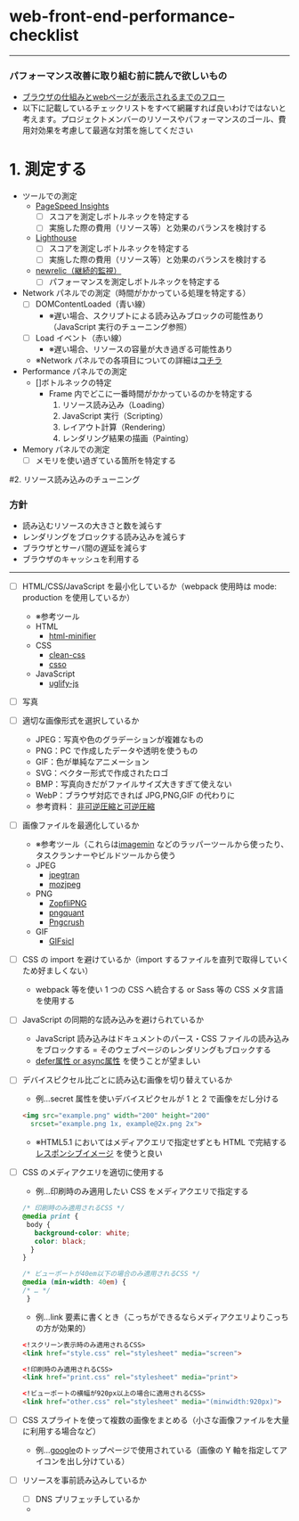 # web-front-end-performance-checklist

---

### パフォーマンス改善に取り組む前に読んで欲しいもの
- [ブラウザの仕組みとwebページが表示されるまでのフロー](https://fuzzy-hunter-3bf.notion.site/Web-c945271a34b54e4c8a6b5c3b0d7ffd30)
- 以下に記載しているチェックリストをすべて網羅すれば良いわけではないと考えます。プロジェクトメンバーのリソースやパフォーマンスのゴール、費用対効果を考慮して最適な対策を施してください

# 1. 測定する
- ツールでの測定
  - [PageSpeed Insights](https://pagespeed.web.dev/?utm_source=psi&utm_medium=redirect&hl=ja)
    - [ ] スコアを測定しボトルネックを特定する
    - [ ] 実施した際の費用（リソース等）と効果のバランスを検討する
  - [Lighthouse](https://chrome.google.com/webstore/detail/lighthouse/blipmdconlkpinefehnmjammfjpmpbjk?hl=ja)
    - [ ] スコアを測定しボトルネックを特定する
    - [ ] 実施した際の費用（リソース等）と効果のバランスを検討する
  - [newrelic（継続的監視）](https://newrelic.com/lp/browser-monitoring)
    - [ ] パフォーマンスを測定しボトルネックを特定する
- Network パネルでの測定（時間がかかっている処理を特定する）
  - [ ] DOMContentLoaded（青い線）
    - ※遅い場合、スクリプトによる読み込みブロックの可能性あり（JavaScript 実行のチューニング参照）
  - [ ] Load イベント（赤い線）
    - ※遅い場合、リソースの容量が大き過ぎる可能性あり
  - ※Network パネルでの各項目についての詳細は[コチラ](https://fuzzy-hunter-3bf.notion.site/Web-c945271a34b54e4c8a6b5c3b0d7ffd30#1a8908946aca4f03a54f1fdc8da5b0fb)
- Performance パネルでの測定
  - []ボトルネックの特定
    - Frame 内でどこに一番時間がかかっているのかを特定する
      1. リソース読み込み（Loading）
      2. JavaScript 実行（Scripting）
      3. レイアウト計算（Rendering）
      4. レンダリング結果の描画（Painting）
- Memory パネルでの測定
  - [ ] メモリを使い過ぎている箇所を特定する

#2. リソース読み込みのチューニング
### 方針
- 読み込むリソースの大きさと数を減らす
- レンダリングをブロックする読み込みを減らす
- ブラウザとサーバ間の遅延を減らす
- ブラウザのキャッシュを利用する
---

- [ ] HTML/CSS/JavaScript を最小化しているか（webpack 使用時は mode: production を使用しているか）
  - ※参考ツール
  - HTML
    - [html-minifier](https://www.npmjs.com/package/html-minifier)
  - CSS
    - [clean-css](https://www.npmjs.com/package/clean-css)
    - [csso](https://www.npmjs.com/package/csso)
  - JavaScript
    - [uglify-js](https://www.npmjs.com/package/uglify-js)
- [ ] 写真
- [ ] 適切な画像形式を選択しているか
  - JPEG：写真や色のグラデーションが複雑なもの
  - PNG：PC で作成したデータや透明を使うもの
  - GIF：色が単純なアニメーション
  - SVG：ベクター形式で作成されたロゴ
  - BMP：写真向きだがファイルサイズ大きすぎて使えない
  - WebP：ブラウザ対応できれば JPG,PNG,GIF の代わりに
  - 参考資料： [非可逆圧縮と可逆圧縮](https://fuzzy-hunter-3bf.notion.site/64cf91c582224f54b36f6d164d90aacb)
- [ ] 画像ファイルを最適化しているか
  - ※参考ツール（これらは[imagemin](https://github.com/imagemin/imagemin) などのラッパーツールから使ったり、タスクランナーやビルドツールから使う
  - JPEG
    - [jpegtran](http://jpegclub.org/jpegtran/)
    - [mozjpeg](https://github.com/mozilla/mozjpeg)
  - PNG
    - [ZopfliPNG](https://github.com/google/zopfli)
    - [pngquant](https://pngquant.org/)
    - [Pngcrush](https://pmt.sourceforge.io/pngcrush/)
  - GIF
    - [GIFsicl](https://www.lcdf.org/gifsicle/)
- [ ] CSS の import を避けているか（import するファイルを直列で取得していくため好ましくない）
  - webpack 等を使い 1 つの CSS へ統合する or Sass 等の CSS メタ言語を使用する
- [ ] JavaScript の同期的な読み込みを避けられているか
  - JavaScript 読み込みはドキュメントのパース・CSS ファイルの読み込みをブロックする = そのウェブページのレンダリングもブロックする
  - [defer属性 or async属性](https://fuzzy-hunter-3bf.notion.site/defer-async-3337fec0601840feb78619d837ff3a1e) を使うことが望ましい
- [ ] デバイスピクセル比ごとに読み込む画像を切り替えているか
  - 例…secret 属性を使いデバイスピクセルが 1 と 2 で画像をだし分ける
  ```html
  <img src="example.png" width="200" height="200"
    srcset="example.png 1x, example@2x.png 2x">
  ```
  - ※HTML5.1 においてはメディアクエリで指定せずとも HTML で完結する[レスポンシブイメージ](https://ics.media/entry/13324/) を使うと良い
- [ ] CSS のメディアクエリを適切に使用する
  - 例…印刷時のみ適用したい CSS をメディアクエリで指定する
  ```scss
  /* 印刷時のみ適用されるCSS */
  @media print { 
   body {
     background-color: white;
     color: black;
    }
  }
  
  /* ビューポートが40em以下の場合のみ適用されるCSS */
  @media (min-width: 40em) { 
  /* … */
   }
  ```
  - 例…link 要素に書くとき（こっちができるならメディアクエリよりこっちの方が効果的）
  ```html
  <!スクリーン表示時のみ適用されるCSS>
  <link href="style.css" rel="stylesheet" media="screen">
  
  <!印刷時のみ適用されるCSS>
  <link href="print.css" rel="stylesheet" media="print">
  
  <!ビューポートの横幅が920px以上の場合に適用されるCSS>
  <link href="other.css" rel="stylesheet" media="(minwidth:920px)">
  ```
  
- [ ] CSS スプライトを使って複数の画像をまとめる（小さな画像ファイルを大量に利用する場合など）
  - 例…[google](https://ssl.gstatic.com/gb/images/p2_772b9c3b.png)のトップページで使用されている（画像の Y 軸を指定してアイコンを出し分けている）
- [ ] リソースを事前読み込みしているか
  - [ ] DNS プリフェッチしているか
  - 